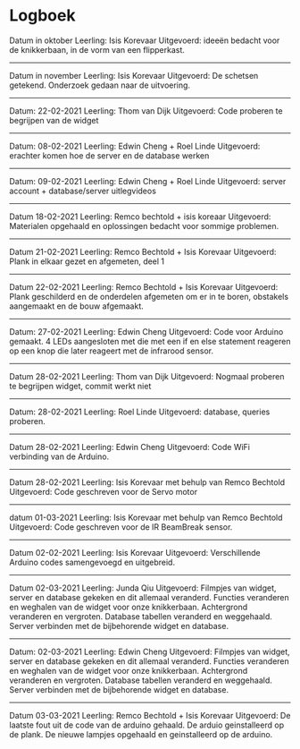 # Logboek

Datum in oktober 
Leerling: Isis Korevaar 
Uitgevoerd: ideeën bedacht voor de knikkerbaan, in de vorm van een flipperkast.

---
Datum in november 
Leerling: Isis Korevaar
Uitgevoerd: De schetsen getekend. Onderzoek gedaan naar de uitvoering.

---
Datum: 22-02-2021
Leerling: Thom van Dijk
Uitgevoerd: Code proberen te begrijpen van de widget

---
Datum: 08-02-2021
Leerling: Edwin Cheng + Roel Linde
Uitgevoerd: erachter komen hoe de server en de database werken

---
Datum: 09-02-2021
Leerling: Edwin Cheng + Roel Linde
Uitgevoerd: server account + database/server uitlegvideos

---
Datum 18-02-2021
Leerling: Remco bechtold + isis koreaar
Uitgevoerd: Materialen opgehaald en oplossingen bedacht voor sommige problemen.

---
Datum 21-02-2021
Leerling: Remco Bechtold + Isis Korevaar 
Uitgevoerd: Plank in elkaar gezet en afgemeten, deel 1

---
Datum 22-02-2021
Leerling: Remco Bechtold + Isis Korevaar
Uitgevoerd: Plank geschilderd en de onderdelen afgemeten om er in te boren, obstakels aangemaakt en de bouw afgemaakt.

---
Datum: 27-02-2021
Leerling: Edwin Cheng
Uitgevoerd: Code voor Arduino gemaakt. 4 LEDs aangesloten met die met een if en else statement reageren op een knop die later reageert met de infrarood sensor. 

---
Datum 28-02-2021
Leerling: Thom van Dijk
Uitgevoerd: Nogmaal proberen te begrijpen widget, commit werkt niet

---
Datum: 28-02-2021
Leerling: Roel Linde
Uitgevoerd: database, queries proberen. 

---
Datum 28-02-2021
Leerling: Edwin Cheng
Uitgevoerd: Code WiFi verbinding van de Arduino.

---
Datum 28-02-2021
Leerling: Isis Korevaar met behulp van Remco Bechtold 
Uitgevoerd: Code geschreven voor de Servo motor

---
datum 01-03-2021
Leerling: Isis Korevaar met behulp van Remco Bechtold 
Uitgevoerd: Code geschreven voor de IR BeamBreak sensor. 

---
Datum 02-02-2021
Leerling: Isis Korevaar
Uitgevoerd: Verschillende Arduino codes samengevoegd en uitgebreid. 

---
Datum 02-03-2021
Leerling: Junda Qiu
Uitgevoerd: Filmpjes van widget, server en database gekeken en dit allemaal veranderd. Functies veranderen en weghalen van de widget voor onze knikkerbaan.
Achtergrond veranderen en vergroten. Database tabellen veranderd en weggehaald. Server verbinden met de bijbehorende widget en database. 

---
Datum: 02-03-2021
Leerling: Edwin Cheng
Uitgevoerd: Filmpjes van widget, server en database gekeken en dit allemaal veranderd. Functies veranderen en weghalen van de widget voor onze knikkerbaan.
Achtergrond veranderen en vergroten. Database tabellen veranderd en weggehaald. Server verbinden met de bijbehorende widget en database. 

---
Datum 03-03-2021
Leerling: Remco Bechtold + Isis Korevaar
Uitgevoerd: De laatste fout uit de code van de arduino gehaald. De arduio geinstalleerd op de plank. De nieuwe lampjes opgehaald en geinstalleerd op de arduino. 
